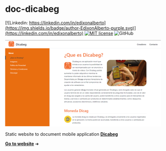 # doc-dicabeg

[![Linkedin: https://linkedin.com/in/edixonalberto](https://img.shields.io/badge/author-EdixonAlberto-purple.svg)](https://linkedin.com/in/edixonalberto)
[![MIT license](https://img.shields.io/badge/license-MIT-green.svg)](./LICENSE.md)
![GitHub](https://img.shields.io/github/followers/EdixonAlberto.svg?label=Follow&style=social)

![index-page](./.github/index-page.png)

Static website to document mobile application **[Dicabeg](https://instagram.com/dicabeg/)**

**[Go to website](http://edixonalberto.github.io/doc-dicabeg)** <span>&#x279c;</span>

